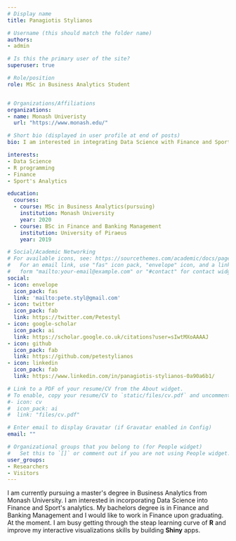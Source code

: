 ```yaml
---
# Display name
title: Panagiotis Stylianos

# Username (this should match the folder name)
authors:
- admin

# Is this the primary user of the site?
superuser: true

# Role/position
role: MSc in Business Analytics Student


# Organizations/Affiliations
organizations:
- name: Monash Univeristy
  url: "https://www.monash.edu/"

# Short bio (displayed in user profile at end of posts)
bio: I am interested in integrating Data Science with Finance and Sport's Analytics. Currently embarking on a journey in the word of R. 

interests:
- Data Science
- R programming
- Finance
- Sport's Analytics

education:
  courses:
  - course: MSc in Business Analytics(pursuing)
    institution: Monash University
    year: 2020
  - course: BSc in Finance and Banking Management
    institution: University of Piraeus
    year: 2019

# Social/Academic Networking
# For available icons, see: https://sourcethemes.com/academic/docs/page-builder/#icons
#   For an email link, use "fas" icon pack, "envelope" icon, and a link in the
#   form "mailto:your-email@example.com" or "#contact" for contact widget.
social:
- icon: envelope
  icon_pack: fas
  link: 'mailto:pete.styl@gmail.com'  
- icon: twitter
  icon_pack: fab
  link: https://twitter.com/Petestyl
- icon: google-scholar
  icon_pack: ai
  link: https://scholar.google.co.uk/citations?user=sIwtMXoAAAAJ
- icon: github
  icon_pack: fab
  link: https://github.com/petestylianos
- icon: linkedin
  icon_pack: fab
  link: https://www.linkedin.com/in/panagiotis-stylianos-0a90a6b1/

# Link to a PDF of your resume/CV from the About widget.
# To enable, copy your resume/CV to `static/files/cv.pdf` and uncomment the lines below.
#- icon: cv
#  icon_pack: ai
#  link: "files/cv.pdf"

# Enter email to display Gravatar (if Gravatar enabled in Config)
email: ""

# Organizational groups that you belong to (for People widget)
#   Set this to `[]` or comment out if you are not using People widget.
user_groups:
- Researchers
- Visitors
---
```


I am currently pursuing a master's degree in Business Analytics from Monash University. I am interested in incorporating Data Science into Finance and Sport's analytics. My bachelors degree is in Finance and Banking Management and I would like to work in Finance upon graduating. At the moment. I am busy getting through the steap learning curve of __R__ and improve my interactive visualizations skills by building __Shiny__ apps.

